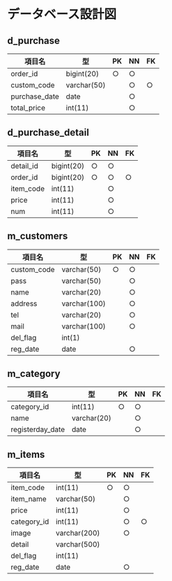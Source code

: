 # データベース設計図
 
## d_purchase
 
|項目名|型|PK|NN|FK|
|-----|--|--|--|--|
|order_id|bigint(20)|○|○||
|custom_code|varchar(50)||○|○|
|purchase_date|date||○||
|total_price|int(11)||○||
 
## d_purchase_detail
 
|項目名|型|PK|NN|FK|
|-----|--|--|--|--|
|detail_id|bigint(20)|○|○||
|order_id|bigint(20) |○|○|○|
|item_code|int(11)||○||
|price|int(11)||○||
|num|int(11)||○||
 
## m_customers
 
|項目名|型|PK|NN|FK|
|-----|--|--|--|--|
|custom_code|varchar(50)|○|○||
|pass|varchar(50)||○||
|name|varchar(20)||○||
|address|varchar(100)||○||
|tel|varchar(20)||○||
|mail|varchar(100)||○||
|del_flag|int(1)||||
|reg_date|date||○||
 
## m_category
 
|項目名|型|PK|NN|FK|
|-----|--|--|--|--|
|category_id|int(11)|○|○||
|name|varchar(20)||○||
|registerday_date|date||○||
 
## m_items
 
|項目名|型|PK|NN|FK|
|-----|--|--|--|--|
|item_code|int(11)|○|○||
|item_name|varchar(50)||○||
|price|int(11)||○||
|category_id|int(11)||○|○|
|image|varchar(200)||○||
|detail|varchar(500)||||
|del_flag|int(11)||||
|reg_date|date||○||
